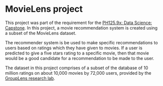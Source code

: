 # MovieLens project

This project was part of the requirement for the [PH125.9x: Data Science: Capstone](edx.org/course/data-science-capstone). In this project, a movie recommendation system is created using a subset of the MovieLens dataset.

The recommender system is be used to make specific recommendations to users based on ratings which they have given to movies. If a user is predicted to give a five stars rating to a specific movie, then that movie would be a good candidate for a recommendation to be made to the user.

The dataset in this project comprises of a subset of the database of 10 million ratings on about 10,000 movies by 72,000 users, provided by the [GroupLens research lab](https://grouplens.org/datasets/movielens/10m/). 